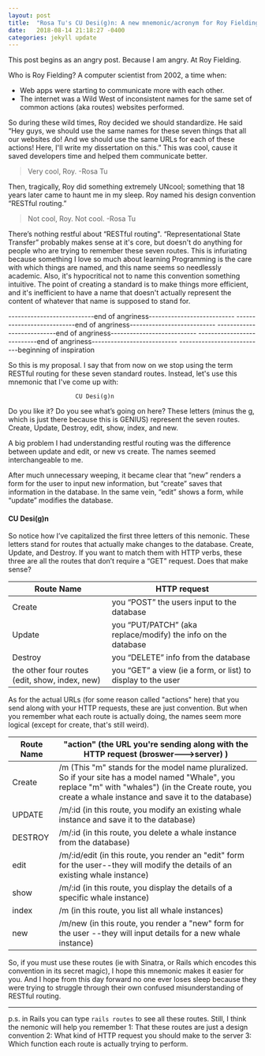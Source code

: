```yaml
---
layout: post
title:  "Rosa Tu's CU Desi(g)n: A new mnemonic/acronym for Roy Fielding’s seven routes"
date:   2018-08-14 21:18:27 -0400
categories: jekyll update
---
```

This post begins as an angry post. Because I am angry. At Roy Fielding.

Who is Roy Fielding? A computer scientist from 2002, a time when:
- Web apps were starting to communicate more with each other.
- The internet was a Wild West of inconsistent names for the same set of common actions (aka routes) websites performed.

So during these wild times, Roy decided we should standardize. He said “Hey guys, we should use the same names for these seven things that all our websites do! And we should use the same URLs for each of these actions! Here, I'll write my dissertation on this.” This was cool, cause it saved developers time and helped them communicate better.
>Very cool, Roy. -Rosa Tu

Then, tragically, Roy did something extremely UNcool; something that 18 years later came to haunt me in my sleep. Roy named his design convention “RESTful routing.”

>Not cool, Roy. Not cool. -Rosa Tu

There’s nothing restful about “RESTful routing". “Representational State Transfer” probably makes sense at it's core, but doesn't do anything for people who are trying to remember these seven routes. This is infuriating because something I love so much about learning Programming is the care with which things are named, and this name seems so needlessly academic. Also, it's hypocritical not to name this convention something intuitive. The point of creating a standard is to make things more efficient, and it's inefficient to have a name that doesn't actually represent the content of whatever that name is supposed to stand for.

---------------------------end of angriness---------------------------
---------------------------end of angriness---------------------------
---------------------------end of angriness---------------------------
---------------------------end of angriness---------------------------
---------------------------beginning of inspiration


So this is my proposal. I say that from now on we stop using the term RESTful routing for these seven standard routes. Instead, let's use this mnemonic that I've come up with:

                       CU Desi(g)n

Do you like it? Do you see what’s going on here? These letters (minus the g, which is just there because this is GENIUS) represent the seven routes. Create, Update, Destroy, edit, show, index, and new.

A big problem I had understanding restful routing was the difference between update and edit, or new vs create. The names seemed interchangeable to me.

After much unnecessary weeping, it became clear that “new” renders a form for the user to input new information, but “create” saves that information in the database. In the same vein, “edit” shows a form, while “update” modifies the database.

#### CU Desi(g)n

So notice how I’ve capitalized the first three letters of this nemonic. These letters stand for routes that actually make changes to the database. Create, Update, and Destroy. If you want to match them with HTTP verbs, these three are all the routes that don’t require a “GET” request. Does that make sense?

 Route Name  | HTTP request
------------ | -------------
Create | you “POST” the users input to the database
Update| you “PUT/PATCH” (aka replace/modify) the info on the database
Destroy | you “DELETE” info from the database
the other four routes (edit, show, index, new) | you “GET” a view (ie a form, or list) to display to the user


  As for the actual URLs (for some reason called "actions" here) that you send along with your HTTP requests, these are just convention. But when you remember what each route is actually doing, the names seem more logical (except for create, that's still weird).


  Route Name  | "action" (the URL you're sending along with the HTTP request (broswer--->server) )
  ------------| -------------
  Create | /m (This "m" stands for the model name pluralized. So if your site has a model named "Whale", you replace "m" with "whales") (in the Create route, you create a whale instance and save it to the database)
UPDATE | /m/:id (in this route, you modify an existing whale instance and save it to the database)
DESTROY | /m/:id (in this route, you delete a whale instance from the database)
edit | /m/:id/edit (in this route, you render an "edit" form for the user--they will modify the details of an existing whale instance)
show | /m/:id (in this route, you display the details of a specific whale instance)
index | /m (in this route, you list all whale instances)
new | /m/new (in this route, you render a "new" form for the user --they will input details for a new whale instance)

So, if you must use these routes (ie with Sinatra, or Rails which encodes this convention in its secret magic), I hope this mnemonic makes it easier for you. And I hope from this day forward no one ever loses sleep because they were trying to struggle through their own confused misunderstanding of RESTful routing.

---

p.s. in Rails you can type `rails routes` to see all these routes. Still, I think the nemonic will help you remember 1: That these routes are just a design convention 2: What kind of HTTP request you should make to the server 3: Which function each route is actually trying to perform.
